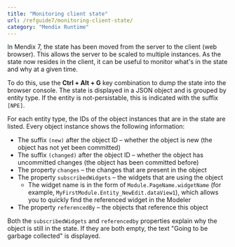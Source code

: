 ```yaml
---
title: "Monitoring client state"
url: /refguide7/monitoring-client-state/
category: "Mendix Runtime"
---
```


In Mendix 7, the state has been moved from the server to the client (web browser). This allows the server to be scaled to multiple instances. As the state now resides in the client, it can be useful to monitor what's in the state and why at a given time.

To do this, use the **Ctrl + Alt + G** key combination to dump the state into the browser console. The state is displayed in a JSON object and is grouped by entity type. If the entity is not-persistable, this is indicated with the suffix `[NPE]`.

For each entity type, the IDs of the object instances that are in the state are listed. Every object instance shows the following information:

* The suffix `(new)` after the object ID – whether the object is new (the object has not yet been committed)
* The suffix `(changed)` after the object ID – whether the object has uncommitted changes (the object has been committed before)
* The property `changes` – the changes that are present in the object
* The property `subscribedWidgets` – the widgets that are using the object
  * The widget name is in the form of `Module.PageName.widgetName` (for example, `MyFirstModule.Entity_NewEdit.dataView1`), which allows you to quickly find the referenced widget in the Modeler
* The property `referencedBy` – the objects that reference this object

Both the `subscribedWidgets` and `referencedby` properties explain why the object is still in the state. If they are both empty, the text "Going to be garbage collected" is displayed.
